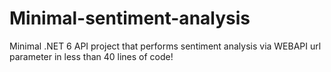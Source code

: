 # Minimal-sentiment-analysis
Minimal .NET 6 API project that performs sentiment analysis via WEBAPI url parameter in less than 40 lines of code!
